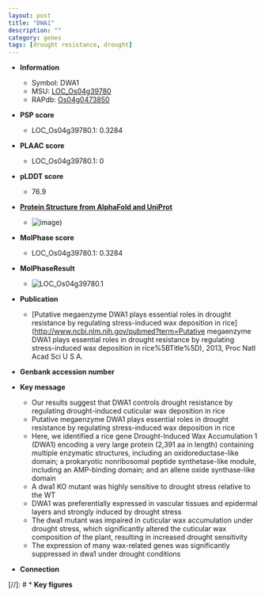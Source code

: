 ```yaml
---
layout: post
title: "DWA1"
description: ""
category: genes
tags: [drought resistance, drought]
---
```


* **Information**  
    + Symbol: DWA1  
    + MSU: [LOC_Os04g39780](http://rice.plantbiology.msu.edu/cgi-bin/ORF_infopage.cgi?orf=LOC_Os04g39780)  
    + RAPdb: [Os04g0473850](http://rapdb.dna.affrc.go.jp/viewer/gbrowse_details/irgsp1?name=Os04g0473850)  

* **PSP score**  
    + LOC_Os04g39780.1: 0.3284 

* **PLAAC score**  
    + LOC_Os04g39780.1: 0 

* **pLDDT score**
    + 76.9

* **[Protein Structure from AlphaFold and UniProt](https://www.uniprot.org/uniprotkb/A0A0P0WBK1/entry#structure)**
    + ![image](https://ricepsp.github.io/images/A/AF-A0A0P0WBK1-F1.png))

* **MolPhase score**
    + LOC_Os04g39780.1: 0.3284

* **MolPhaseResult**
    + ![LOC_Os04g39780.1](https://ricepsp.github.io/pictures/LOC_Os04g/LOC_Os04g39780.1.png)

* **Publication**  
    + [Putative megaenzyme DWA1 plays essential roles in drought resistance by regulating stress-induced wax deposition in rice](http://www.ncbi.nlm.nih.gov/pubmed?term=Putative megaenzyme DWA1 plays essential roles in drought resistance by regulating stress-induced wax deposition in rice%5BTitle%5D), 2013, Proc Natl Acad Sci U S A.

* **Genbank accession number**  

* **Key message**  
    + Our results suggest that DWA1 controls drought resistance by regulating drought-induced cuticular wax deposition in rice
    + Putative megaenzyme DWA1 plays essential roles in drought resistance by regulating stress-induced wax deposition in rice
    + Here, we identified a rice gene Drought-Induced Wax Accumulation 1 (DWA1) encoding a very large protein (2,391 aa in length) containing multiple enzymatic structures, including an oxidoreductase-like domain; a prokaryotic nonribosomal peptide synthetase-like module, including an AMP-binding domain; and an allene oxide synthase-like domain
    + A dwa1 KO mutant was highly sensitive to drought stress relative to the WT
    + DWA1 was preferentially expressed in vascular tissues and epidermal layers and strongly induced by drought stress
    + The dwa1 mutant was impaired in cuticular wax accumulation under drought stress, which significantly altered the cuticular wax composition of the plant, resulting in increased drought sensitivity
    + The expression of many wax-related genes was significantly suppressed in dwa1 under drought conditions

* **Connection**  

[//]: # * **Key figures**  


